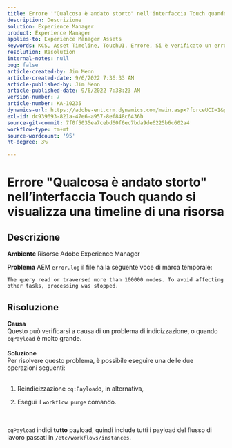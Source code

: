 ```yaml
---
title: Errore '"Qualcosa è andato storto" nell'interfaccia Touch quando si visualizza una linea temporale della risorsa"
description: Descrizione
solution: Experience Manager
product: Experience Manager
applies-to: Experience Manager Assets
keywords: KCS, Asset Timeline, TouchUI, Errore, Si è verificato un errore, AEM, Adobe Experience Manager, 6.3
resolution: Resolution
internal-notes: null
bug: false
article-created-by: Jim Menn
article-created-date: 9/6/2022 7:36:33 AM
article-published-by: Jim Menn
article-published-date: 9/6/2022 7:38:23 AM
version-number: 7
article-number: KA-10235
dynamics-url: https://adobe-ent.crm.dynamics.com/main.aspx?forceUCI=1&pagetype=entityrecord&etn=knowledgearticle&id=8dbc5d9e-b62d-ed11-9db1-0022480866ad
exl-id: dc939693-821a-47e6-a957-8ef848c6436b
source-git-commit: 7f0f5035ea7cebd60f6ec7bda9de6225b6c602a4
workflow-type: tm+mt
source-wordcount: '95'
ht-degree: 3%

---
```


# Errore &quot;Qualcosa è andato storto&quot; nell’interfaccia Touch quando si visualizza una timeline di una risorsa

## Descrizione


<b>Ambiente</b>
Risorse Adobe Experience Manager

<b>Problema</b>
AEM `error.log` il file ha la seguente voce di marca temporale:


```
The query read or traversed more than 100000 nodes. To avoid affecting other tasks, processing was stopped.
```



## Risoluzione

<b>Causa</b><br>Questo può verificarsi a causa di un problema di indicizzazione, o quando `cqPayload` è molto grande. <br> <br><b>Soluzione</b><br>Per risolvere questo problema, è possibile eseguire una delle due operazioni seguenti: <br> <br>
1. Reindicizzazione `cq:Payload`o, in alternativa,


2. Esegui il `workflow purge` comando.

<br> <br>`cqPayload` indici <b>tutto</b> payload, quindi include tutti i payload del flusso di lavoro passati in `/etc/workflows/instances`.
